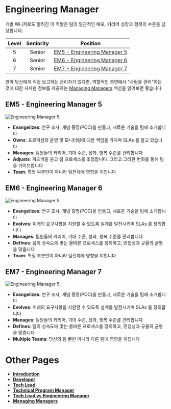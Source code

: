 # Engineering Manager

개발 매니저로도 알려진 이 역할은 팀의 일관적인 배포, 커리어 성장과 행복의 수준을 담당합니다.

| Level | Seniority | Position |
| :---: | :---: | :---: |
| 5 | Senior | [EM5 - Engineering Manager 5](#em5---engineering-manager-5) |
| 6 | Senior | [EM6 - Engineering Manager 6](#em6---engineering-manager-6) |
| 7 | Senior | [EM7 - Engineering Manager 7](#em7---engineering-manager-7) |

만약 당신에게 직접 보고하는 관리자가 있다면, 역할적인 측면에서 "사람을 관리"하는 것에 대한 자세한 정보를 제공하는 [Managing Managers](Managing-Managers.md) 섹션을 읽어보면 좋습니다.

## EM5 - Engineering Manager 5

![Engineering Manager 5](/charts/engineeringmanager-5.png)

* **Evangelizes**: 연구 조사, 개념 증명(POC)을 만들고, 새로운 기술을 팀에 소개합니다
* **Owns**:  프로덕션의 운영 및 모니터링에 대한 책임을 가지며 SLAs 를 알고 있습니다
* **Manages**: 팀원들의 커리어, 기대 수준, 성과, 행복 수준를 관리합니다
* **Adjusts**: 피드백을 듣고 팀 프로세스를 조정합니다. 그리고 그러한 변화를 통해 팀을 가이드합니다
* **Team**: 특정 부분만이 아니라 팀전체에 영향을 끼칩니다

## EM6 - Engineering Manager 6

![Engineering Manager 5](/charts/engineeringmanager-6.png)

* **Evangelizes**: 연구 조사, 개념 증명(POC)을 만들고, 새로운 기술을 팀에 소개합니다
* **Evolves**: 미래의 요구사항을 지원할 수 있도록 설계를 발전시키며 SLAs 를 정의합니다
* **Manages**: 팀원들의 커리어, 기대 수준, 성과, 행복 수준를 관리합니다
* **Defines**: 팀의 성숙도에 맞는 올바른 프로세스를 정의하고, 민첩성과 규율의 균형을 맞춥니다
* **Team**: 특정 부분만이 아니라 팀전체에 영향을 끼칩니다

## EM7 - Engineering Manager 7

![Engineering Manager 5](/charts/engineeringmanager-7.png)

* **Evangelizes**: 연구 조사, 개념 증명(POC)을 만들고, 새로운 기술을 팀에 소개합니다
* **Evolves**: 미래의 요구사항을 지원할 수 있도록 설계를 발전시키며 SLAs 를 정의합니다
* **Manages**: 팀원들의 커리어, 기대 수준, 성과, 행복 수준를 관리합니다
* **Defines**: 팀의 성숙도에 맞는 올바른 프로세스를 정의하고, 민첩성과 규율의 균형을 맞춥니다
* **Multiple Teams**: 당신의 팀 뿐만 아니라 다른 팀에 영향을 끼칩니다

# Other Pages

* [**Introduction**](README.md)
* [**Developer**](Developer.md)
* [**Tech Lead**](TechLead.md)
* [**Technical Program Manager**](TechnicalProgramManager.md)
* [**Tech Lead vs Engineering Manager**](TechLead-EngineeringManager.md)
* [**Managing Managers**](Managing-Managers.md)